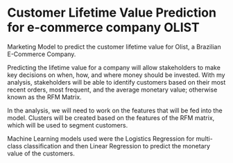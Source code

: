 # Customer Lifetime Value Prediction for e-commerce company OLIST

Marketing Model to predict the customer lifetime value for Olist, a Brazilian E-Commerce Company.

Predicting the lifetime value for a company will allow stakeholders to make key decisions on when, how, and where money should be invested. With my analysis, stakeholders will be able to identify customers based on their most recent orders, most frequent, and the average monetary value; otherwise known as the RFM Matrix.

In the analysis, we will need to work on the features that will be fed into the model. Clusters will be created based on the features of the RFM matrix, which will be used to segment customers.

Machine Learning models used were the Logistics Regression for multi-class classification and then Linear Regression to predict the monetary value of the customers.
